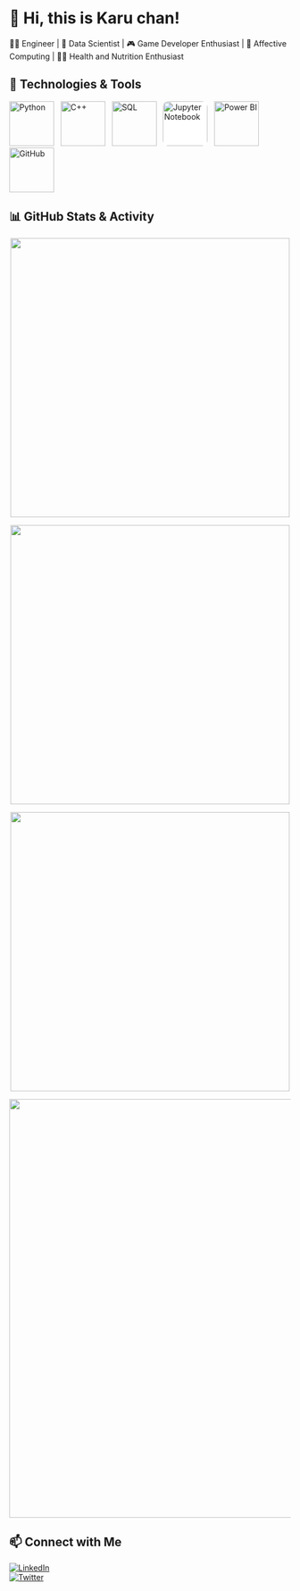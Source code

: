 # 👋 Hi, this is Karu chan!  
👨‍💻 Engineer | 🧠 Data Scientist | 🎮 Game Developer Enthusiast | 🔬 Affective Computing | 🏋️‍♀️ Health and Nutrition Enthusiast

## 🔧 Technologies & Tools  

<p align="Left">
  <img src="https://cdn.jsdelivr.net/gh/devicons/devicon/icons/python/python-original.svg" alt="Python" width="80">&nbsp;&nbsp;
  <img src="https://upload.wikimedia.org/wikipedia/commons/1/18/C_Programming_Language.svg" alt="C++" width="80">&nbsp;&nbsp;
  <img src="https://cdn.jsdelivr.net/gh/devicons/devicon/icons/mysql/mysql-original.svg" alt="SQL" width="80">&nbsp;&nbsp;
  <img src="https://upload.wikimedia.org/wikipedia/commons/thumb/3/38/Jupyter_logo.svg/200px-Jupyter_logo.svg.png" alt="Jupyter Notebook" width="80" style="background:white; border-radius:10px;">&nbsp;&nbsp;
  <img src="https://upload.wikimedia.org/wikipedia/commons/c/cf/New_Power_BI_Logo.svg" alt="Power BI" width="80">&nbsp;&nbsp;
  <img src="https://github.githubassets.com/images/modules/logos_page/GitHub-Mark.png" alt="GitHub" width="80">
</p>

## 📊 GitHub Stats & Activity

<p align="center">
  <img src="https://github-readme-stats.vercel.app/api?username=khalil-hub&show_icons=true&theme=radical&hide=stars&hide_border=true" width="500">
</p>

<p align="center">
  <img src="https://github-readme-stats.vercel.app/api/top-langs/?username=khalil-hub&layout=compact&theme=radical&hide_border=true" width="500">
</p>

<p align="center">
  <img src="https://github-readme-streak-stats.herokuapp.com/?user=khalil-hub&theme=radical&hide_border=true" width="500">
</p>

<p align="center">
  <img src="https://github-readme-activity-graph.vercel.app/graph?username=khalil-hub&theme=radical&hide_border=true" width="750">
</p>


## 📫 Connect with Me  
[![LinkedIn](https://img.shields.io/badge/LinkedIn-Khalil%20Mosbah-blue?style=flat&logo=linkedin)](https://linkedin.com/in/yourprofile)  
[![Twitter](https://img.shields.io/badge/Twitter-@yourhandle-blue?style=flat&logo=twitter)](https://twitter.com/yourhandle)  

